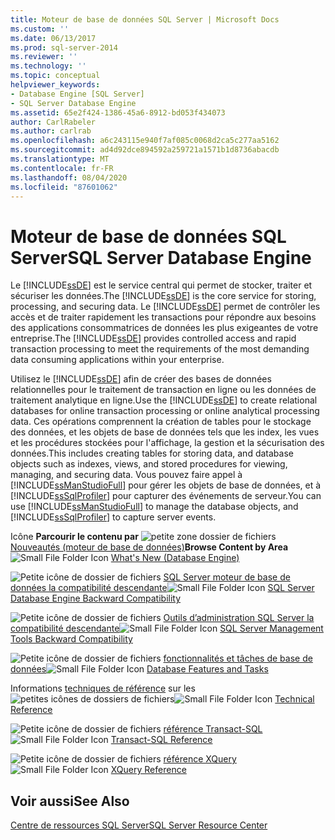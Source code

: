 ```yaml
---
title: Moteur de base de données SQL Server | Microsoft Docs
ms.custom: ''
ms.date: 06/13/2017
ms.prod: sql-server-2014
ms.reviewer: ''
ms.technology: ''
ms.topic: conceptual
helpviewer_keywords:
- Database Engine [SQL Server]
- SQL Server Database Engine
ms.assetid: 65e2f424-1386-45a6-8912-bd053f434073
author: CarlRabeler
ms.author: carlrab
ms.openlocfilehash: a6c243115e940f7af085c0068d2ca5c277aa5162
ms.sourcegitcommit: ad4d92dce894592a259721a1571b1d8736abacdb
ms.translationtype: MT
ms.contentlocale: fr-FR
ms.lasthandoff: 08/04/2020
ms.locfileid: "87601062"
---
```

# <a name="sql-server-database-engine"></a><span data-ttu-id="9e63c-102">Moteur de base de données SQL Server</span><span class="sxs-lookup"><span data-stu-id="9e63c-102">SQL Server Database Engine</span></span>
  <span data-ttu-id="9e63c-103">Le [!INCLUDE[ssDE](../includes/ssde-md.md)] est le service central qui permet de stocker, traiter et sécuriser les données.</span><span class="sxs-lookup"><span data-stu-id="9e63c-103">The [!INCLUDE[ssDE](../includes/ssde-md.md)] is the core service for storing, processing, and securing data.</span></span> <span data-ttu-id="9e63c-104">Le [!INCLUDE[ssDE](../includes/ssde-md.md)] permet de contrôler les accès et de traiter rapidement les transactions pour répondre aux besoins des applications consommatrices de données les plus exigeantes de votre entreprise.</span><span class="sxs-lookup"><span data-stu-id="9e63c-104">The [!INCLUDE[ssDE](../includes/ssde-md.md)] provides controlled access and rapid transaction processing to meet the requirements of the most demanding data consuming applications within your enterprise.</span></span>

 <span data-ttu-id="9e63c-105">Utilisez le [!INCLUDE[ssDE](../includes/ssde-md.md)] afin de créer des bases de données relationnelles pour le traitement de transaction en ligne ou les données de traitement analytique en ligne.</span><span class="sxs-lookup"><span data-stu-id="9e63c-105">Use the [!INCLUDE[ssDE](../includes/ssde-md.md)] to create relational databases for online transaction processing or online analytical processing data.</span></span> <span data-ttu-id="9e63c-106">Ces opérations comprennent la création de tables pour le stockage des données, et les objets de base de données tels que les index, les vues et les procédures stockées pour l'affichage, la gestion et la sécurisation des données.</span><span class="sxs-lookup"><span data-stu-id="9e63c-106">This includes creating tables for storing data, and database objects such as indexes, views, and stored procedures for viewing, managing, and securing data.</span></span> <span data-ttu-id="9e63c-107">Vous pouvez faire appel à [!INCLUDE[ssManStudioFull](../includes/ssmanstudiofull-md.md)] pour gérer les objets de base de données, et à [!INCLUDE[ssSqlProfiler](../includes/sssqlprofiler-md.md)] pour capturer des événements de serveur.</span><span class="sxs-lookup"><span data-stu-id="9e63c-107">You can use [!INCLUDE[ssManStudioFull](../includes/ssmanstudiofull-md.md)] to manage the database objects, and [!INCLUDE[ssSqlProfiler](../includes/sssqlprofiler-md.md)] to capture server events.</span></span>

 <span data-ttu-id="9e63c-108">Icône **Parcourir le contenu par** ![petite zone dossier de fichiers](../../2014/integration-services/media/filefolder-small.gif "Petite icône de dossier de fichiers") [Nouveautés (moteur de base de données)](whats-new-in-sql-server-2016.md)</span><span class="sxs-lookup"><span data-stu-id="9e63c-108">**Browse Content by Area** ![Small File Folder Icon](../../2014/integration-services/media/filefolder-small.gif "Small File Folder Icon") [What's New (Database Engine)](whats-new-in-sql-server-2016.md)</span></span>

 <span data-ttu-id="9e63c-109">![Petite icône de dossier de fichiers](../../2014/integration-services/media/filefolder-small.gif "Petite icône de dossier de fichiers") [SQL Server moteur de base de données la compatibilité descendante](sql-server-database-engine-backward-compatibility.md)</span><span class="sxs-lookup"><span data-stu-id="9e63c-109">![Small File Folder Icon](../../2014/integration-services/media/filefolder-small.gif "Small File Folder Icon") [SQL Server Database Engine Backward Compatibility](sql-server-database-engine-backward-compatibility.md)</span></span>

 <span data-ttu-id="9e63c-110">![Petite icône de dossier de fichiers](../../2014/integration-services/media/filefolder-small.gif "Petite icône de dossier de fichiers") [Outils d’administration SQL Server la compatibilité descendante](../../2014/database-engine/sql-server-management-tools-backward-compatibility.md)</span><span class="sxs-lookup"><span data-stu-id="9e63c-110">![Small File Folder Icon](../../2014/integration-services/media/filefolder-small.gif "Small File Folder Icon") [SQL Server Management Tools Backward Compatibility](../../2014/database-engine/sql-server-management-tools-backward-compatibility.md)</span></span>

 <span data-ttu-id="9e63c-111">![Petite icône de dossier de fichiers](../../2014/integration-services/media/filefolder-small.gif "Petite icône de dossier de fichiers") [fonctionnalités et tâches de base de données](../../2014/database-engine/database-engine-features-and-tasks.md)</span><span class="sxs-lookup"><span data-stu-id="9e63c-111">![Small File Folder Icon](../../2014/integration-services/media/filefolder-small.gif "Small File Folder Icon") [Database Features and Tasks](../../2014/database-engine/database-engine-features-and-tasks.md)</span></span>

 <span data-ttu-id="9e63c-112">Informations [techniques de référence](../../2014/database-engine/technical-reference-database-engine.md) sur les ![petites icônes de dossiers de fichiers](../../2014/integration-services/media/filefolder-small.gif "Petite icône de dossier de fichiers")</span><span class="sxs-lookup"><span data-stu-id="9e63c-112">![Small File Folder Icon](../../2014/integration-services/media/filefolder-small.gif "Small File Folder Icon") [Technical Reference](../../2014/database-engine/technical-reference-database-engine.md)</span></span>

 <span data-ttu-id="9e63c-113">![Petite icône de dossier de fichiers](../../2014/integration-services/media/filefolder-small.gif "Petite icône de dossier de fichiers") [référence Transact-SQL](/sql/t-sql/language-reference)</span><span class="sxs-lookup"><span data-stu-id="9e63c-113">![Small File Folder Icon](../../2014/integration-services/media/filefolder-small.gif "Small File Folder Icon") [Transact-SQL Reference](/sql/t-sql/language-reference)</span></span>

 <span data-ttu-id="9e63c-114">![Petite icône de dossier de fichiers](../../2014/integration-services/media/filefolder-small.gif "Petite icône de dossier de fichiers") [référence XQuery](/sql/xquery/xquery-language-reference-sql-server)</span><span class="sxs-lookup"><span data-stu-id="9e63c-114">![Small File Folder Icon](../../2014/integration-services/media/filefolder-small.gif "Small File Folder Icon") [XQuery Reference](/sql/xquery/xquery-language-reference-sql-server)</span></span>

## <a name="see-also"></a><span data-ttu-id="9e63c-115">Voir aussi</span><span class="sxs-lookup"><span data-stu-id="9e63c-115">See Also</span></span>
 [<span data-ttu-id="9e63c-116">Centre de ressources SQL Server</span><span class="sxs-lookup"><span data-stu-id="9e63c-116">SQL Server Resource Center</span></span>](https://go.microsoft.com/fwlink/?LinkId=219676)


